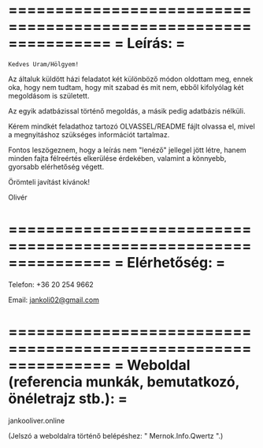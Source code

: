 ===============================================================
=			 				Leírás:			      		  	  =
===============================================================


	Kedves Uram/Hölgyem!


Az általuk küldött házi feladatot két különböző módon oldottam meg, ennek oka, hogy nem tudtam, hogy mit szabad és mit nem, ebből kifolyólag két megoldásom is született. 

Az egyik adatbázissal történő megoldás, a másik pedig adatbázis nélküli. 

Kérem mindkét feladathoz tartozó OLVASSEL/README fájlt olvassa el, mivel a megnyitáshoz szükséges információt tartalmaz.

Fontos leszögeznem, hogy a leírás nem "lenéző" jellegel jött létre, hanem minden fajta félreértés elkerülése érdekében, valamint a könnyebb, gyorsabb elérhetőség végett.


Örömteli javítást kívánok!

Olivér


===============================================================
=			 			  Elérhetőség:			      		  =
===============================================================

Telefon: +36 20 254 9662

Email: jankoli02@gmail.com

===============================================================
= Weboldal (referencia munkák, bemutatkozó, önéletrajz stb.): =
===============================================================

jankooliver.online

(Jelszó a weboldalra történő belépéshez: " Mernok.Info.Qwertz ".)